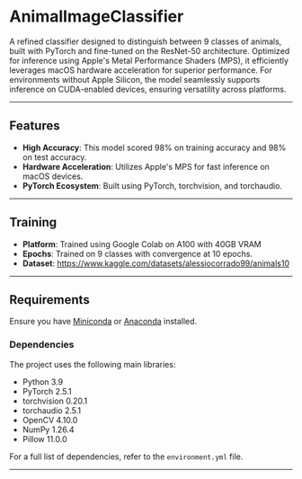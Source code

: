 # AnimalImageClassifier

A refined classifier designed to distinguish between 9 classes of animals, built with PyTorch and fine-tuned on the ResNet-50 architecture. Optimized for inference using Apple's Metal Performance Shaders (MPS), it efficiently leverages macOS hardware acceleration for superior performance. For environments without Apple Silicon, the model seamlessly supports inference on CUDA-enabled devices, ensuring versatility across platforms.

---

## Features

- **High Accuracy**: This model scored 98% on training accuracy and 98% on test accuracy.
- **Hardware Acceleration**: Utilizes Apple's MPS for fast inference on macOS devices.
- **PyTorch Ecosystem**: Built using PyTorch, torchvision, and torchaudio.

---

## Training

- **Platform**: Trained using Google Colab on A100 with 40GB VRAM
- **Epochs**: Trained on 9 classes with convergence at 10 epochs.
- **Dataset**: https://www.kaggle.com/datasets/alessiocorrado99/animals10

---

## Requirements

Ensure you have [Miniconda](https://docs.conda.io/en/latest/miniconda.html) or [Anaconda](https://www.anaconda.com/) installed.

### Dependencies

The project uses the following main libraries:
- Python 3.9
- PyTorch 2.5.1
- torchvision 0.20.1
- torchaudio 2.5.1
- OpenCV 4.10.0
- NumPy 1.26.4
- Pillow 11.0.0

For a full list of dependencies, refer to the `environment.yml` file.

---


